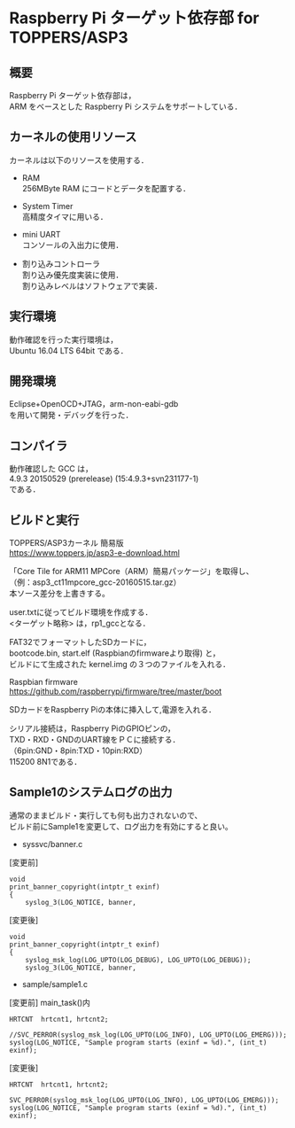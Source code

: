 Raspberry Pi ターゲット依存部 for TOPPERS/ASP3
==============================================

概要
----

Raspberry Pi ターゲット依存部は，  
ARM をベースとした Raspberry Pi システムをサポートしている．  

カーネルの使用リソース
----------------------

カーネルは以下のリソースを使用する．  

* RAM  
256MByte RAM にコードとデータを配置する．  
 
* System Timer  
高精度タイマに用いる．  
     
* mini UART  
コンソールの入出力に使用．  

* 割り込みコントローラ  
割り込み優先度実装に使用．  
割り込みレベルはソフトウェアで実装．

実行環境
--------

動作確認を行った実行環境は，  
Ubuntu 16.04 LTS 64bit である．

開発環境
--------

Eclipse+OpenOCD+JTAG，arm-non-eabi-gdb  
を用いて開発・デバッグを行った．

コンパイラ
----------

動作確認した GCC は，  
4.9.3 20150529 (prerelease) (15:4.9.3+svn231177-1)  
である．

ビルドと実行
------------

TOPPERS/ASP3カーネル 簡易版  
https://www.toppers.jp/asp3-e-download.html

「Core Tile for ARM11 MPCore（ARM）簡易パッケージ」を取得し、  
（例：asp3_ct11mpcore_gcc-20160515.tar.gz）  
本ソース差分を上書きする。

user.txtに従ってビルド環境を作成する．  
<ターゲット略称> は，rp1_gccとなる．

FAT32でフォーマットしたSDカードに，  
bootcode.bin, start.elf (Raspbianのfirmwareより取得) と，  
ビルドにて生成された kernel.img の３つのファイルを入れる．

Raspbian firmware  
https://github.com/raspberrypi/firmware/tree/master/boot

SDカードをRaspberry Piの本体に挿入して,電源を入れる．

シリアル接続は，Raspberry PiのGPIOピンの，  
TXD・RXD・GNDのUART線をＰＣに接続する．  
（6pin:GND・8pin:TXD・10pin:RXD）  
115200 8N1である．

Sample1のシステムログの出力
---------------------------

通常のままビルド・実行しても何も出力されないので、  
ビルド前にSample1を変更して、ログ出力を有効にすると良い。

* syssvc/banner.c

[変更前]

    void
    print_banner_copyright(intptr_t exinf)
    {
        syslog_3(LOG_NOTICE, banner,  

[変更後]

    void
    print_banner_copyright(intptr_t exinf)
    {
        syslog_msk_log(LOG_UPTO(LOG_DEBUG), LOG_UPTO(LOG_DEBUG));  
        syslog_3(LOG_NOTICE, banner,  

* sample/sample1.c

[変更前] main_task()内

    HRTCNT	hrtcnt1, hrtcnt2;

    //SVC_PERROR(syslog_msk_log(LOG_UPTO(LOG_INFO), LOG_UPTO(LOG_EMERG)));
    syslog(LOG_NOTICE, "Sample program starts (exinf = %d).", (int_t) exinf);

[変更後]

    HRTCNT	hrtcnt1, hrtcnt2;

    SVC_PERROR(syslog_msk_log(LOG_UPTO(LOG_INFO), LOG_UPTO(LOG_EMERG)));
    syslog(LOG_NOTICE, "Sample program starts (exinf = %d).", (int_t) exinf);

